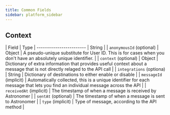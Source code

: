 ```yaml
---
title: Common Fields
sidebar: platform_sidebar
---
```


## Context

| Field                    | Type
| ------------------------ | String | 
| `anonymousId` (optional) | Object | A pseudo-unique substitute for User ID. This is for cases when you don't have an absolutely unique identifier. |
| `context` (optional)     | Object | Dictionary of extra information that provides useful context about a message that is not directly relaged to the API call |
| `integrations` (optiona) | String | Dictionary of destinations to either enable or disable |
| `messageId` (implicit)   | Automatically collected, this is a unique identifier for each message that lets you find an individual message across the API |
| `receivedAt` (implicit)  | The timestamp of when a message is received by Astronomer |
| `sentAt` (optional)      | The timestamp of when a message is sent to Astronomer |
| `type` (implicit)        | Type of message, according to the API method |
